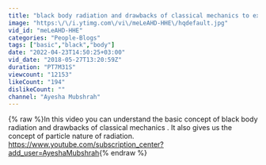 ```yaml
---
title: "black body radiation and drawbacks of classical mechanics to explain it"
image: "https:\/\/i.ytimg.com\/vi\/meLeAHD-HHE\/hqdefault.jpg"
vid_id: "meLeAHD-HHE"
categories: "People-Blogs"
tags: ["basic","black","body"]
date: "2022-04-23T14:50:25+03:00"
vid_date: "2018-05-27T13:20:59Z"
duration: "PT7M31S"
viewcount: "12153"
likeCount: "194"
dislikeCount: ""
channel: "Ayesha Mubshrah"
---
```

{% raw %}In this video you can understand  the basic concept of black body radiation  and drawbacks of classical mechanics . It also gives us the concept of particle nature of radiation.<br /><a rel="nofollow" target="blank" href="https://www.youtube.com/subscription_center?add_user=AyeshaMubshrah">https://www.youtube.com/subscription_center?add_user=AyeshaMubshrah</a>{% endraw %}
